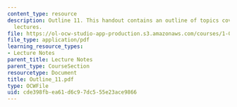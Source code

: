 ```yaml
---
content_type: resource
description: Outline 11. This handout contains an outline of topics covered in course
  lectures.
file: https://ol-ocw-studio-app-production.s3.amazonaws.com/courses/1-054-mechanics-and-design-of-concrete-structures-spring-2004/cde398fbea61d6c97dc555e23ace9866_Outline_11.pdf
file_type: application/pdf
learning_resource_types:
- Lecture Notes
parent_title: Lecture Notes
parent_type: CourseSection
resourcetype: Document
title: Outline_11.pdf
type: OCWFile
uid: cde398fb-ea61-d6c9-7dc5-55e23ace9866
---
```

